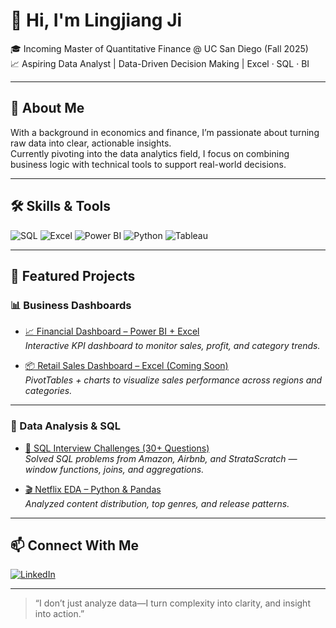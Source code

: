 # 👋 Hi, I'm Lingjiang Ji

🎓 Incoming Master of Quantitative Finance @ UC San Diego (Fall 2025)  
📈 Aspiring Data Analyst | Data-Driven Decision Making | Excel · SQL · BI

---

## 💼 About Me

With a background in economics and finance, I’m passionate about turning raw data into clear, actionable insights.  
Currently pivoting into the data analytics field, I focus on combining business logic with technical tools to support real-world decisions.

---

## 🛠 Skills & Tools

![SQL](https://img.shields.io/badge/SQL-Intermediate-blue?logo=mysql)
![Excel](https://img.shields.io/badge/Excel-Advanced-green?logo=microsoft-excel)
![Power BI](https://img.shields.io/badge/PowerBI-Dashboarding-yellow?logo=powerbi)
![Python](https://img.shields.io/badge/Python-Pandas%20&%20Numpy-blue?logo=python)
![Tableau](https://img.shields.io/badge/Tableau-Data%20Viz-orange?logo=tableau)

---

## 📁 Featured Projects

### 📊 Business Dashboards

- [📈 Financial Dashboard – Power BI + Excel](https://github.com/Lingjiang-Ji/financial-dashboard-powerbi)  
  *Interactive KPI dashboard to monitor sales, profit, and category trends.*

- [📦 Retail Sales Dashboard – Excel (Coming Soon)](https://github.com/Lingjiang-Ji/excel-retail-dashboard)  
  *PivotTables + charts to visualize sales performance across regions and categories.*

---

### 🧪 Data Analysis & SQL

- [🧠 SQL Interview Challenges (30+ Questions)](https://github.com/Lingjiang-Ji/SQL-for-Data-Analyst-Interviews-Practice-Project)  
  *Solved SQL problems from Amazon, Airbnb, and StrataScratch — window functions, joins, and aggregations.*

- [🎬 Netflix EDA – Python & Pandas](https://github.com/Lingjiang-Ji/netflix-eda-project)  
  *Analyzed content distribution, top genres, and release patterns.*

---

## 📫 Connect With Me

[![LinkedIn](https://img.shields.io/badge/LinkedIn-View%20Profile-blue?logo=linkedin)](https://www.linkedin.com/in/lingjiang-ji-471122360)  


---

> “I don’t just analyze data—I turn complexity into clarity, and insight into action.”

